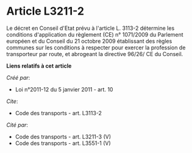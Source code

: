# Article L3211-2

Le décret en Conseil d'Etat prévu à l'article L. 3113-2 détermine les conditions d'application du règlement (CE) n° 1071/2009
du Parlement européen et du Conseil du 21 octobre 2009 établissant des règles communes sur les conditions à respecter pour
exercer la profession de transporteur par route, et abrogeant la directive 96/26/ CE du Conseil.

**Liens relatifs à cet article**

_Créé par_:

  - Loi n°2011-12 du 5 janvier 2011 - art. 10

_Cite_:

  - Code des transports - art. L3113-2

_Cité par_:

  - Code des transports - art. L3211-3 (V)
  - Code des transports - art. L3551-1 (V)
